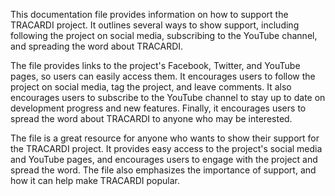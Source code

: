 This documentation file provides information on how to support the TRACARDI project. It outlines several ways to show
support, including following the project on social media, subscribing to the YouTube channel, and spreading the word
about TRACARDI.

The file provides links to the project's Facebook, Twitter, and YouTube pages, so users can easily access them. It
encourages users to follow the project on social media, tag the project, and leave comments. It also encourages users to
subscribe to the YouTube channel to stay up to date on development progress and new features. Finally, it encourages
users to spread the word about TRACARDI to anyone who may be interested.

The file is a great resource for anyone who wants to show their support for the TRACARDI project. It provides easy
access to the project's social media and YouTube pages, and encourages users to engage with the project and spread the
word. The file also emphasizes the importance of support, and how it can help make TRACARDI popular.